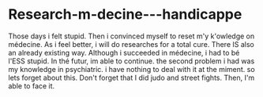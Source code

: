 # Research-m-decine---handicappe
Those days i felt stupid. Then i convinced myself to reset m'y k'owledge on médecine. As i feel better, i will do researches for a total cure. There IS also an already existing way. Although i succeeded in médecine, i had to bé l'ESS stupid. In thé futur, im able to continue.
the second problem i had was my knowledge in psychiatric. i have nothing to deal with it at the miment. so lets forget about this. Don't forget that I did judo and street fights. Then, I'm able to face it.
